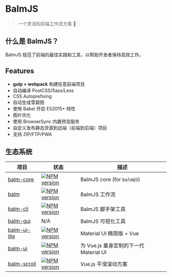 # BalmJS

> 一个灵活的前端工作流方案 :tada:

## 什么是 BalmJS？

BalmJS 规范了前端的最佳实践和工具，以帮助开发者保持高效工作。

## Features

- **gulp + webpack** 构建任意前端项目
- 自动编译 PostCSS/Sass/Less
- CSS Autoprefixing
- 自动生成雪碧图
- 使用 Babel 开启 ES2015+ 特性
- 图片优化
- 使用 BrowserSync 内置预览服务
- 自定义发布静态资源到远端（前端到后端）项目
- 支持 ZIP/FTP/PWA

## 生态系统

| 项目                                                  | 状态                                                   | 描述                                   |
| ----------------------------------------------------- | ------------------------------------------------------ | -------------------------------------- |
| [balm-core](https://github.com/balmjs/balm)           | [![NPM version][balm-core-image]][balm-core-url]       | BalmJS core (for `balm@3`)             |
| [balm](https://github.com/balmjs/balm)                | [![NPM version][balm-image]][balm-url]                 | BalmJS 工作流                          |
| [balm-cli](https://github.com/balmjs/balm-cli)        | [![NPM version][balm-cli-image]][balm-cli-url]         | BalmJS 脚手架工具                      |
| [balm-gui](https://github.com/balmjs/balm-gui)        | N/A                                                    | BalmJS 可视化工具                      |
| [balm-ui-lite](https://github.com/balmjs/ui-vue-lite) | [![NPM version][balm-ui-lite-image]][balm-ui-lite-url] | Material UI 精简版 + Vue               |
| [balm-ui](https://github.com/balmjs/ui-vue)           | [![NPM version][balm-ui-image]][balm-ui-url]           | 为 Vue.js 量身定制的下一代 Material UI |
| [balm-scroll](https://github.com/balmjs/balm-scroll)  | [![NPM version][balm-scroll-image]][balm-scroll-url]   | Vue.js 平滑滚动方案                    |

[balm-core-image]: https://badge.fury.io/js/balm-core.svg
[balm-core-url]: https://npmjs.org/package/balm-core
[balm-image]: https://badge.fury.io/js/balm.svg
[balm-url]: https://npmjs.org/package/balm
[balm-cli-image]: https://badge.fury.io/js/balm-cli.svg
[balm-cli-url]: https://npmjs.org/package/balm-cli
[balm-ui-lite-image]: https://badge.fury.io/js/balm-ui-lite.svg
[balm-ui-lite-url]: https://npmjs.org/package/balm-ui-lite
[balm-ui-image]: https://badge.fury.io/js/balm-ui.svg
[balm-ui-url]: https://npmjs.org/package/balm-ui
[balm-scroll-image]: https://badge.fury.io/js/balm-scroll.svg
[balm-scroll-url]: https://npmjs.org/package/balm-scroll
